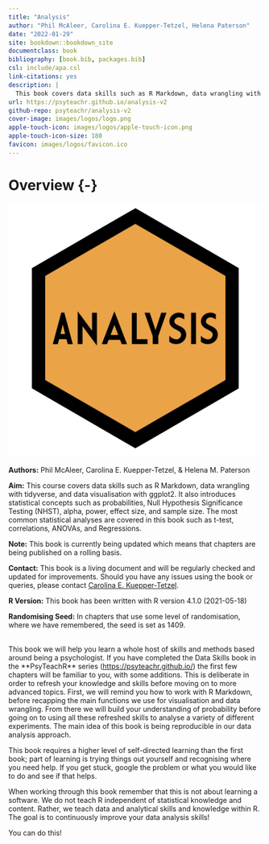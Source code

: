 ```yaml
--- 
title: "Analysis"
author: "Phil McAleer, Carolina E. Kuepper-Tetzel, Helena Paterson"
date: "2022-01-29"
site: bookdown::bookdown_site
documentclass: book
bibliography: [book.bib, packages.bib]
csl: include/apa.csl
link-citations: yes
description: |
  This book covers data skills such as R Markdown, data wrangling with tidyverse, and data visualisation with ggplot2. It also introduces statistical concepts such as permutation tests, NHST, alpha, power, effect size, and sample size as well as statistical procedures such as correlations and the general linear model.
url: https://psyteachr.github.io/analysis-v2
github-repo: psyteachr/analysis-v2
cover-image: images/logos/logo.png
apple-touch-icon: images/logos/apple-touch-icon.png
apple-touch-icon-size: 180
favicon: images/logos/favicon.ico
---
```




# Overview {-}

<div class="small_right"><img src="images/logos/logo.png" alt="Hex sticker, orange, text: Analysis" /></div>


**Authors:** Phil McAleer, Carolina E. Kuepper-Tetzel, & Helena M. Paterson

**Aim:** This course covers data skills such as R Markdown, data wrangling with tidyverse, and data visualisation with ggplot2. It also introduces statistical concepts such as probabilities, Null Hypothesis Significance Testing (NHST), alpha, power, effect size, and sample size. The most common statistical analyses are covered in this book such as t-test, correlations, ANOVAs, and Regressions.

**Note:** This book is currently being updated which means that chapters are being published on a rolling basis.

**Contact:** This book is a living document and will be regularly checked and updated for improvements. Should you have any issues using the book or queries, please contact [Carolina E. Kuepper-Tetzel](mailto:carolina.kuepper-tetzel@glasgow.ac.uk).

**R Version:** This book has been written with R version 4.1.0 (2021-05-18)

**Randomising Seed:** In chapters that use some level of randomisation, where we have remembered, the seed is set as 1409.

<!-- **Cite as:** McAleer, P., Kuepper-Tetzel, C. E., & Paterson, H. M. (2021, July 14). Analysis (Version 2). Zenodo. <a href = "http://doi.org/10.5281/zenodo.3822464" target = "_blank">http://doi.org/10.5281/zenodo.3822464</a> -->


<!-- <span style="font-size: 22px; font-weight: bold; color: var(--purple);">Welcome to the Analysis Book</span> -->
<br>
This book we will help you learn a whole host of skills and methods based around being a psychologist. If you have completed the Data Skills book in the **PsyTeachR** series (<a href="https://psyteachr.github.io/" target = "_blank">https://psyteachr.github.io/</a>) the first few chapters will be familiar to you, with some additions. This is deliberate in order to refresh your knowledge and skills before moving on to more advanced topics. First, we will remind you how to work with R Markdown, before recapping the main functions we use for visualisation and data wrangling. From there we will build your understanding of probability before going on to using all these refreshed skills to analyse a variety of different experiments. The main idea of this book is being reproducible in our data analysis approach. 

This book requires a higher level of self-directed learning than the first book; part of learning is trying things out yourself and recognising where you need help. If you get stuck, google the problem or what you would like to do and see if that helps.

When working through this book remember that this is not about learning a software. We do not teach R independent of statistical knowledge and content. Rather, we teach data and analytical skills and knowledge within R. The goal is to continuously improve your data analysis skills! 

You can do this!
